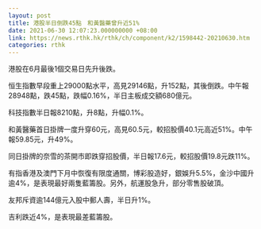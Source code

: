 ```yaml
---
layout: post
title: 港股半日倒跌45點　和黃醫藥曾升近51%
date: 2021-06-30 12:07:23.000000000 +08:00
link: https://news.rthk.hk/rthk/ch/component/k2/1598442-20210630.htm
categories: rthk
---
```


港股在6月最後1個交易日先升後跌。

恒生指數早段重上29000點水平，高見29146點，升152點，其後倒跌。中午報28948點，跌45點，跌幅0.16%，半日主板成交額680億元。

科技指數半日報8210點，升8點，升幅0.1%。

和黃醫藥首日掛牌一度升穿60元，高見60.5元，較招股價40.1元高近51%。中午報59.85元，升49%。

同日掛牌的奈雪的茶開市即跌穿招股價，半日報17.6元，較招股價19.8元跌11%。

有指香港及澳門下月中恢復有限度通關，博彩股造好，銀娛升5.5%，金沙中國升逾4%，是表現最好兩隻藍籌股。另外，航運股急升，部分零售股破頂。

友邦斥資逾144億元入股中郵人壽，半日升1%。

吉利跌近4%，是表現最差藍籌股。
